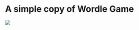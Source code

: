 <h1>A simple copy of Wordle Game</h1>
<img src="https://static01.nyt.com/images/2022/03/02/crosswords/alpha-wordle-icon-new/alpha-wordle-icon-new-square320-v3.png?format=pjpg&quality=75&auto=webp&disable=upscale"></img>
